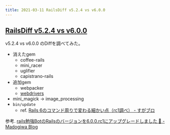 ```yaml
---
title: 2021-03-11 RailsDiff v5.2.4 vs v6.0.0
---
```


## [RailsDiff v5.2.4 vs v6.0.0](http://railsdiff.org/5.2.4/6.0.0)

v5.2.4 vs v6.0.0 のDiffを調べてみた。

- 消えたgem
  - coffee-rails
  - mini_racer
  - uglifier
  - capistrano-rails
- 追加gem
  - webpacker
  - [webdrivers](https://github.com/titusfortner/webdrivers)
- mini_magick -> image_processing
- `bin/update`
  - ref. [Rails 6のコマンド周りで変わる細かい点（rc1調べ） - すがブロ](https://sugamasao.hatenablog.com/entry/2019/04/30/010850)

参考. [rails勉強BotのRailsのバージョンを6.0.0.rc1にアップグレードしました 🎉 - Madogiwa Blog](https://madogiwa0124.hatenablog.com/entry/2019/07/06/222720)

